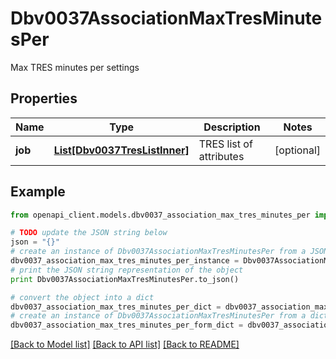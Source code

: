 # Dbv0037AssociationMaxTresMinutesPer

Max TRES minutes per settings

## Properties
Name | Type | Description | Notes
------------ | ------------- | ------------- | -------------
**job** | [**List[Dbv0037TresListInner]**](Dbv0037TresListInner.md) | TRES list of attributes | [optional] 

## Example

```python
from openapi_client.models.dbv0037_association_max_tres_minutes_per import Dbv0037AssociationMaxTresMinutesPer

# TODO update the JSON string below
json = "{}"
# create an instance of Dbv0037AssociationMaxTresMinutesPer from a JSON string
dbv0037_association_max_tres_minutes_per_instance = Dbv0037AssociationMaxTresMinutesPer.from_json(json)
# print the JSON string representation of the object
print Dbv0037AssociationMaxTresMinutesPer.to_json()

# convert the object into a dict
dbv0037_association_max_tres_minutes_per_dict = dbv0037_association_max_tres_minutes_per_instance.to_dict()
# create an instance of Dbv0037AssociationMaxTresMinutesPer from a dict
dbv0037_association_max_tres_minutes_per_form_dict = dbv0037_association_max_tres_minutes_per.from_dict(dbv0037_association_max_tres_minutes_per_dict)
```
[[Back to Model list]](../README.md#documentation-for-models) [[Back to API list]](../README.md#documentation-for-api-endpoints) [[Back to README]](../README.md)


